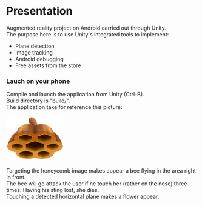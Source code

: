 # Presentation
Augmented reality project on Android carried out through Unity.  
The purpose here is to use Unity's integrated tools to implement:
- Plane detection
- Image tracking
- Android debugging
- Free assets from the store
### Lauch on your phone
Compile and launch the application from Unity (Ctrl-B).  
Build directory is "build/".  
The application take for reference this picture:
<br/><br/>
<img src="https://raw.githubusercontent.com/DryZn/Projet-RA-Android/master/Assets/amusedART/Fantasy%20Bee/Texture/CustomHive.png" width="30%">
<br/><br/>
Targeting the honeycomb image makes appear a bee flying in the area right in front.  
The bee will go attack the user if he touch her (rather on the nose) three times. Having his sting lost, she dies.  
Touching a detected horizontal plane makes a flower appear.